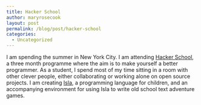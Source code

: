 ```yaml
---
title: Hacker School
author: maryrosecook
layout: post
permalink: /blog/post/hacker-school
categories:
  - Uncategorized
---
```

I am spending the summer in New York City. I am attending [Hacker School][1], a three month programme where the aim is to make yourself a better programmer. As a student, I spend most of my time sitting in a room with other clever people, either collaborating or working alone on open source projects. I am creating [Isla][2], a programming language for children, and an accompanying environment for using Isla to write old school text adventure games.

 [1]: http://hackerschool.com
 [2]: http://isla.heroku.com